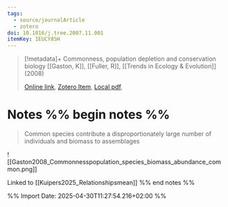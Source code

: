 ```yaml
---
tags:
  - source/journalArticle
  - zotero
doi: 10.1016/j.tree.2007.11.001
itemKey: IEUCY8SH
---
```

>[!metadata]+
> Commonness, population depletion and conservation biology
> [[Gaston, K]], [[Fuller, R]], 
> [[Trends in Ecology & Evolution]] (2008)
> 
> [Online link](https://linkinghub.elsevier.com/retrieve/pii/S0169534707003205), [Zotero Item](zotero://select/library/items/IEUCY8SH), [Local pdf](file://C:/Users/aburg/Documents/references/zotero/storage/SSUQRUP8/Gaston2008_Commonnesspopulation.pdf), 

# Notes %% begin notes %%
> Common species contribute a disproportionately large number of individuals and biomass to assemblages

![[Gaston2008_Commonnesspopulation_species_biomass_abundance_common.png]]

Linked to [[Kuipers2025_Relationshipsmean]]
%% end notes %%




%% Import Date: 2025-04-30T11:27:54.216+02:00 %%
